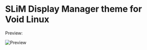 SLiM Display Manager theme for Void Linux
========================================


Preview:

![Preview](https://i.imgur.com/yQoDuZV.jpg)

